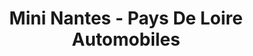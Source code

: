 ---
title: "Mini Nantes - Pays De Loire Automobiles"
url: /saint-herblain/mini-nantes-pays-de-loire-automobiles/
shop: voiture
---